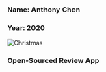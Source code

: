 ### Name: Anthony Chen
### Year: 2020
![Christmas](https://scontent-lga3-1.xx.fbcdn.net/v/t1.0-9/49351467_10155910054375404_8195635557477384192_n.jpg?_nc_cat=106&_nc_ht=scontent-lga3-1.xx&oh=a77ed87d4931b81be49611a993513017&oe=5CB656B6)
### Open-Sourced Review App
